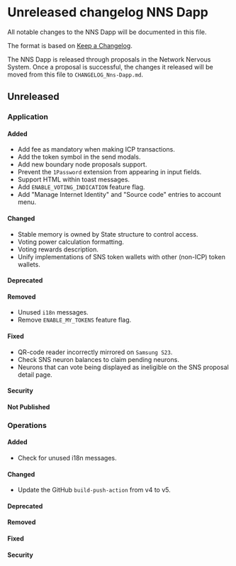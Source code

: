
# Unreleased changelog NNS Dapp

All notable changes to the NNS Dapp will be documented in this file.

The format is based on [Keep a Changelog](https://keepachangelog.com/en/1.0.0/).

The NNS Dapp is released through proposals in the Network Nervous System. Once a
proposal is successful, the changes it released will be moved from this file to
`CHANGELOG_Nns-Dapp.md`.

## Unreleased

### Application

#### Added

* Add fee as mandatory when making ICP transactions.
* Add the token symbol in the send modals.
* Add new boundary node proposals support.
* Prevent the `1Password` extension from appearing in input fields.
* Support HTML within toast messages.
* Add `ENABLE_VOTING_INDICATION` feature flag.
* Add "Manage Internet Identity" and "Source code" entries to account menu.

#### Changed

* Stable memory is owned by State structure to control access.
* Voting power calculation formatting.
* Voting rewards description.
* Unify implementations of SNS token wallets with other (non-ICP) token wallets.

#### Deprecated

#### Removed

* Unused `i18n` messages.
* Remove `ENABLE_MY_TOKENS` feature flag.

#### Fixed

* QR-code reader incorrectly mirrored on `Samsung S23`.
* Check SNS neuron balances to claim pending neurons.
* Neurons that can vote being displayed as ineligible on the SNS proposal detail page.

#### Security

#### Not Published

### Operations

#### Added

* Check for unused i18n messages.

#### Changed

* Update the GitHub `build-push-action` from v4 to v5.

#### Deprecated

#### Removed

#### Fixed

#### Security
